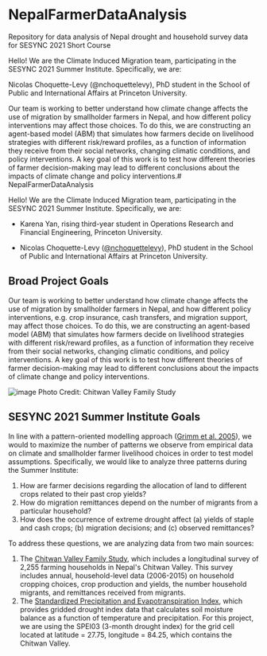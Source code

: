 # NepalFarmerDataAnalysis
Repository for data analysis of Nepal drought and household survey data for SESYNC 2021 Short Course

Hello! We are the Climate Induced Migration team, participating in the SESYNC 2021 Summer Institute. Specifically, we are:

Nicolas Choquette-Levy (@nchoquettelevy), PhD student in the School of Public and International Affairs at Princeton University.

Our team is working to better understand how climate change affects the use of migration by smallholder farmers in Nepal, and how different policy interventions may affect those choices. To do this, we are constructing an agent-based model (ABM) that simulates how farmers decide on livelihood strategies with different risk/reward profiles, as a function of information they receive from their social networks, changing climatic conditions, and policy interventions. A key goal of this work is to test how different theories of farmer decision-making may lead to different conclusions about the impacts of climate change and policy interventions.# NepalFarmerDataAnalysis

Hello! We are the Climate Induced Migration team, participating in the SESYNC 2021 Summer Institute. Specifically, we are:

- Karena Yan, rising third-year student in Operations Research and Financial Engineering, Princeton University.

- Nicolas Choquette-Levy ([@nchoquettelevy](https://twitter.com/nchoquettelevy)), PhD student in the School of Public and International Affairs at Princeton University.


## Broad Project Goals

Our team is working to better understand how climate change affects the use of migration by smallholder farmers in Nepal, and how different policy interventions, e.g. crop insurance, cash transfers, and migration support, may affect those choices. To do this, we are constructing an agent-based model (ABM) that simulates how farmers decide on livelihood strategies with different risk/reward profiles, as a function of information they receive from their social networks, changing climatic conditions, and policy interventions. A key goal of this work is to test how different theories of farmer decision-making may lead to different conclusions about the impacts of climate change and policy interventions.

![image](https://user-images.githubusercontent.com/49871094/126734961-657427b9-5e0c-459b-aa71-56fa461e596b.png)
Photo Credit: Chitwan Valley Family Study

## SESYNC 2021 Summer Institute Goals

In line with a pattern-oriented modelling approach ([Grimm et al. 2005](https://science.sciencemag.org/content/310/5750/987.full)), we would to maximize the number of patterns we observe from empirical data on climate and smallholder farmer livelihood choices in order to test model assumptions. Specifically, we would like to analyze three patterns during the Summer Institute:

1) How are farmer decisions regarding the allocation of land to different crops related to their past crop yields?
2) How do migration remittances depend on the number of migrants from a particular household?
3) How does the occurrence of extreme drought affect (a) yields of staple and cash crops; (b) migration decisions; and (c) observed remittances?

To address these questions, we are analyzing data from two main sources:

1) The [Chitwan Valley Family Study](https://cvfs.isr.umich.edu/about/), which includes a longitudinal survey of 2,255 farming households in Nepal's Chitwan Valley. This survey includes annual, household-level data (2006-2015) on household cropping choices, crop production and yields, the number household migrants, and remittances received from migrants.
2) The [Standardized Precipitation and Evapotranspiration Index](https://spei.csic.es/spei_database/#map_name=spei03#map_position=1415), which provides gridded drought index data that calculates soil moisture balance as a function of temperature and precipitation. For this project, we are using the SPEI03 (3-month drought index) for the grid cell located at latitude = 27.75, longitude = 84.25, which contains the Chitwan Valley.